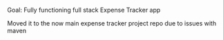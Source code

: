 Goal: Fully functioning full stack Expense Tracker app 


Moved it to the now main expense tracker project repo due to issues with maven
